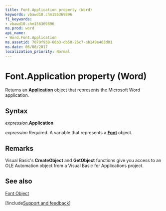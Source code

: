 ```yaml
---
title: Font.Application property (Word)
keywords: vbawd10.chm156369896
f1_keywords:
- vbawd10.chm156369896
ms.prod: word
api_name:
- Word.Font.Application
ms.assetid: 7079f938-66b3-db58-26c7-ab149e463d81
ms.date: 06/08/2017
localization_priority: Normal
---
```



# Font.Application property (Word)

Returns an  **[Application](Word.Application.md)** object that represents the Microsoft Word application.


## Syntax

_expression_.**Application**

_expression_ Required. A variable that represents a **[Font](Word.Font.md)** object.


## Remarks

Visual Basic's  **CreateObject** and **GetObject** functions give you access to an OLE Automation object from a Visual Basic for Applications project.


## See also


[Font Object](Word.Font.md)

[!include[Support and feedback](~/includes/feedback-boilerplate.md)]